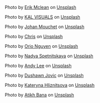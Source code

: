 Photo by <a href="https://unsplash.com/@introspectivedsgn?utm_content=creditCopyText&utm_medium=referral&utm_source=unsplash">Erik Mclean</a> on <a href="https://unsplash.com/photos/woman-using-camera-2Wv9VnwzeeI?utm_content=creditCopyText&utm_medium=referral&utm_source=unsplash">Unsplash</a>

Photo by <a href="https://unsplash.com/@kalvisuals?utm_content=creditCopyText&utm_medium=referral&utm_source=unsplash">KAL VISUALS</a> on <a href="https://unsplash.com/photos/man-in-white-t-shirt-holding-black-video-camera-DqmXihYx5UE?utm_content=creditCopyText&utm_medium=referral&utm_source=unsplash">Unsplash</a>

Photo by <a href="https://unsplash.com/@johanmouchet?utm_content=creditCopyText&utm_medium=referral&utm_source=unsplash">Johan Mouchet</a> on <a href="https://unsplash.com/photos/woman-in-blue-and-red-shirt-KdbCwfzcwWE?utm_content=creditCopyText&utm_medium=referral&utm_source=unsplash">Unsplash</a>

Photo by <a href="https://unsplash.com/@chris_ainsworth22?utm_content=creditCopyText&utm_medium=referral&utm_source=unsplash">Chris</a> on <a href="https://unsplash.com/photos/man-in-black-t-shirt-playing-guitar-irk6DwN9giQ?utm_content=creditCopyText&utm_medium=referral&utm_source=unsplash">Unsplash</a>

Photo by <a href="https://unsplash.com/@orionguyen?utm_content=creditCopyText&utm_medium=referral&utm_source=unsplash">Orio Nguyen</a> on <a href="https://unsplash.com/photos/woman-holding-white-and-pink-petal-flower-bouquet-pTrHHGrxeOE?utm_content=creditCopyText&utm_medium=referral&utm_source=unsplash">Unsplash</a>

Photo by <a href="https://unsplash.com/@kiboka?utm_content=creditCopyText&utm_medium=referral&utm_source=unsplash">Nadya Spetnitskaya</a> on <a href="https://unsplash.com/photos/person-making-dough-beside-brown-wooden-rolling-pin-tOYiQxF9-Ys?utm_content=creditCopyText&utm_medium=referral&utm_source=unsplash">Unsplash</a>

Photo by <a href="https://unsplash.com/@aperture_andy?utm_content=creditCopyText&utm_medium=referral&utm_source=unsplash">Andy Lee</a> on <a href="https://unsplash.com/photos/man-playing-as-electric-bass-guitar-FuDKEwFLsQU?utm_content=creditCopyText&utm_medium=referral&utm_source=unsplash">Unsplash</a>

Photo by <a href="https://unsplash.com/@justdushawn?utm_content=creditCopyText&utm_medium=referral&utm_source=unsplash">Dushawn Jovic</a> on <a href="https://unsplash.com/photos/woman-in-yellow-long-sleeve-shirt-painting-5DLRReNddWw?utm_content=creditCopyText&utm_medium=referral&utm_source=unsplash">Unsplash</a>

Photo by <a href="https://unsplash.com/@kate_gliz?utm_content=creditCopyText&utm_medium=referral&utm_source=unsplash">Kateryna Hliznitsova</a> on <a href="https://unsplash.com/photos/person-holding-gold-iphone-6-eJvFGDBZUSE?utm_content=creditCopyText&utm_medium=referral&utm_source=unsplash">Unsplash</a>

Photo by <a href="https://unsplash.com/@tikh?utm_content=creditCopyText&utm_medium=referral&utm_source=unsplash">Atikh Bana</a> on <a href="https://unsplash.com/photos/woman-in-blue-bralette-holding-sunglasses-putting-on-her-eyes-_KaMTEmJnxY?utm_content=creditCopyText&utm_medium=referral&utm_source=unsplash">Unsplash</a>

